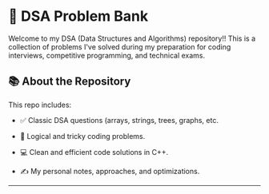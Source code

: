 # 🚀 DSA Problem Bank


Welcome to my DSA (Data Structures and Algorithms) repository!! This is a collection of problems I've solved during my preparation for coding interviews, competitive programming, and technical exams.

## 📚 About the Repository

This repo includes:

- ✅ Classic DSA questions (arrays, strings, trees, graphs, etc.
  
- 🧠 Logical and tricky coding problems.
  
- 💻 Clean and efficient code solutions in C++.

- ✍️ My personal notes, approaches, and optimizations.

---
  


